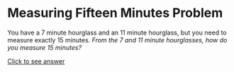# Measuring Fifteen Minutes Problem

You have a 7 minute hourglass and an 11 minute hourglass, but you need to 
measure exactly 15 minutes. *From the 7 and 11 minute hourglasses, how do you 
measure 15 minutes?*

[Click to see answer](../answers/measuring_fifteen_minutes_answer.md)
